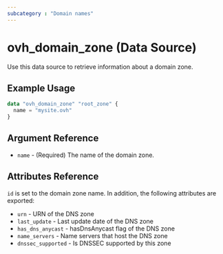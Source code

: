 ```yaml
---
subcategory : "Domain names"
---
```


# ovh_domain_zone (Data Source)

Use this data source to retrieve information about a domain zone.

## Example Usage

```terraform
data "ovh_domain_zone" "root_zone" {
  name = "mysite.ovh"
}
```

## Argument Reference

* `name` - (Required) The name of the domain zone.

## Attributes Reference

`id` is set to the domain zone name. In addition, the following attributes are exported:

* `urn` - URN of the DNS zone
* `last_update` - Last update date of the DNS zone
* `has_dns_anycast` - hasDnsAnycast flag of the DNS zone
* `name_servers` - Name servers that host the DNS zone
* `dnssec_supported` - Is DNSSEC supported by this zone
